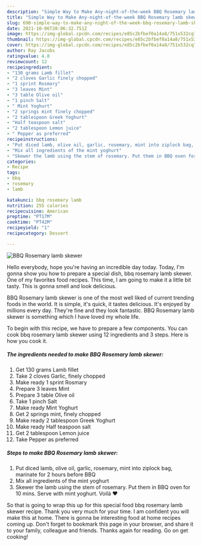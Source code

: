 ```yaml
---
description: "Simple Way to Make Any-night-of-the-week BBQ Rosemary lamb skewer"
title: "Simple Way to Make Any-night-of-the-week BBQ Rosemary lamb skewer"
slug: 690-simple-way-to-make-any-night-of-the-week-bbq-rosemary-lamb-skewer
date: 2021-10-06T20:06:32.751Z
image: https://img-global.cpcdn.com/recipes/e85c2bfbef0a14a8/751x532cq70/bbq-rosemary-lamb-skewer-recipe-main-photo.jpg
thumbnail: https://img-global.cpcdn.com/recipes/e85c2bfbef0a14a8/751x532cq70/bbq-rosemary-lamb-skewer-recipe-main-photo.jpg
cover: https://img-global.cpcdn.com/recipes/e85c2bfbef0a14a8/751x532cq70/bbq-rosemary-lamb-skewer-recipe-main-photo.jpg
author: Ray Jacobs
ratingvalue: 4.8
reviewcount: 12
recipeingredient:
- "130 grams Lamb fillet"
- "2 cloves Garlic finely chopped"
- "1 sprint Rosmary"
- "3 leaves Mint"
- "3 table Olive oil"
- "1 pinch Salt"
- " Mint Yoghurt"
- "2 springs mint finely chopped"
- "2 tablespoon Greek Yoghurt"
- "Half teaspoon salt"
- "2 tablespoon Lemon juice"
- " Pepper as preferred"
recipeinstructions:
- "Put diced lamb, olive oil, garlic, rosemary, mint into ziplock bag, marinate for 2 hours before BBQ"
- "Mix all ingredients of the mint yoghurt"
- "Skewer the lamb using the stem of rosemary. Put them in BBQ oven for 10 mins. Serve with mint yoghurt. Voilà ❤️"
categories:
- Recipe
tags:
- bbq
- rosemary
- lamb

katakunci: bbq rosemary lamb 
nutrition: 255 calories
recipecuisine: American
preptime: "PT17M"
cooktime: "PT42M"
recipeyield: "1"
recipecategory: Dessert

---
```



![BBQ Rosemary lamb skewer](https://img-global.cpcdn.com/recipes/e85c2bfbef0a14a8/751x532cq70/bbq-rosemary-lamb-skewer-recipe-main-photo.jpg)

Hello everybody, hope you're having an incredible day today. Today, I'm gonna show you how to prepare a special dish, bbq rosemary lamb skewer. One of my favorites food recipes. This time, I am going to make it a little bit tasty. This is gonna smell and look delicious.

BBQ Rosemary lamb skewer is one of the most well liked of current trending foods in the world. It is simple, it's quick, it tastes delicious. It's enjoyed by millions every day. They're fine and they look fantastic. BBQ Rosemary lamb skewer is something which I have loved my whole life.




To begin with this recipe, we have to prepare a few components. You can cook bbq rosemary lamb skewer using 12 ingredients and 3 steps. Here is how you cook it.

<!--inarticleads1-->

##### The ingredients needed to make BBQ Rosemary lamb skewer:

1. Get 130 grams Lamb fillet
1. Take 2 cloves Garlic, finely chopped
1. Make ready 1 sprint Rosmary
1. Prepare 3 leaves Mint
1. Prepare 3 table Olive oil
1. Take 1 pinch Salt
1. Make ready  Mint Yoghurt
1. Get 2 springs mint, finely chopped
1. Make ready 2 tablespoon Greek Yoghurt
1. Make ready Half teaspoon salt
1. Get 2 tablespoon Lemon juice
1. Take  Pepper as preferred




<!--inarticleads2-->

##### Steps to make BBQ Rosemary lamb skewer:

1. Put diced lamb, olive oil, garlic, rosemary, mint into ziplock bag, marinate for 2 hours before BBQ
1. Mix all ingredients of the mint yoghurt
1. Skewer the lamb using the stem of rosemary. Put them in BBQ oven for 10 mins. Serve with mint yoghurt. Voilà ❤️




So that is going to wrap this up for this special food bbq rosemary lamb skewer recipe. Thank you very much for your time. I am confident you will make this at home. There is gonna be interesting food at home recipes coming up. Don't forget to bookmark this page in your browser, and share it to your family, colleague and friends. Thanks again for reading. Go on get cooking!

